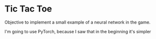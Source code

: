 # Tic Tac Toe

Objective to implement a small example of a neural network in the game.


I'm going to use PyTorch, because I saw that in the beginning it's simpler